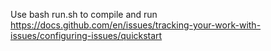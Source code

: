 Use bash run.sh to compile and run
https://docs.github.com/en/issues/tracking-your-work-with-issues/configuring-issues/quickstart
